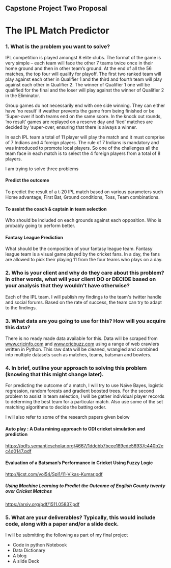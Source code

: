 ## Capstone Project Two Proposal
# The IPL Match Predictor
### 1.	What is the problem you want to solve?
IPL competition is played amongst 8 elite clubs. The format of the game is very simple – each team will face the other 7 teams twice once in their home ground and then in other team’s ground. At the end of all the 56 matches, the top four will qualify for playoff. The first two ranked team will play against each other in Qualifier 1 and the third and fourth team will play against each other in Qualifier 2. The winner of Qualifier 1 one will be qualified for the final and the loser will play against the winner of Qualifier 2 in the Eliminator. 

Group games do not necessarily end with one side winning. They can either have ‘no result’ if weather prevents the game from being finished or be ‘Super-over if both teams end on the same score. In the knock out rounds, ‘no result’ games are replayed on a reserve day and ‘tied’ matches are decided by ‘super-over, ensuring that there is always a winner.

In each IPL team a total of 11 player will play the match and it must comprise of 7 Indians and 4 foreign players. The rule of 7 Indians is mandatory and was introduced to promote local players. So one of the challenges all the team face in each match is to select the 4 foreign players from a total of 8 players. 

I am trying to solve three problems 
#### Predict the outcome
To predict the result of a t-20 IPL match based on various parameters such Home advantage, First Bat, Ground conditions, Toss, Team combinations. 
#### To assist the coach & captain in team selection 
Who should be included on each grounds against each opposition. Who is probably going to perform better. 
#### Fantasy League Prediction
What should be the composition of your fantasy league team. Fantasy league team is a visual game played by the cricket fans. In a day, the fans are allowed to pick their playing 11 from the four teams who plays on a day. 

### 2.	Who is your client and why do they care about this problem? In other words, what will your client DO or DECIDE based on your analysis that they wouldn’t have otherwise?
Each of the IPL team. I will publish my findings to the team's twitter handle and social forums. Based on the rate of success, the team can try to adapt to the findings.

### 3.	What data are you going to use for this? How will you acquire this data?
There is no ready made data available for this. Data will be scraped from www.cricinfo.com and www.cricbuzz.com using a range of web crawlers written in Python. This raw data will be cleaned, wrangled and combined into multiple datasets such as matches, teams, batsman and bowlers.

### 4.	In brief, outline your approach to solving this problem (knowing that this might change later).
For predicting the outcome of a match, I will try to use Naïve Bayes, logistic regression, random forests and gradient boosted trees. For the second problem to assist in team selection, I will be gather individual player records to determing the best team for a particular match. Also use some of the set matching algorithms to decide the batting order. 

I will also refer to some of the research papers given below

#### Auto play : A Data mining approach to ODI cricket simulation and prediction
https://pdfs.semanticscholar.org/4667/1ddcbb7bcee189ede56937c440b2ec4d0147.pdf

#### Evaluation of a Batsman’s Performance in Cricket Using Fuzzy Logic
http://ijcst.com/vol54/Spl1/11-Vikas-Kumar.pdf

##### Using Machine Learning to Predict the Outcome of English County twenty over Cricket Matches
https://arxiv.org/pdf/1511.05837.pdf


### 5.	What are your deliverables? Typically, this would include code, along with a paper and/or a slide deck.
I will be submitting the following as part of my final project
- Code in python Notebook
- Data Dictionary
- A blog
- A slide Deck




